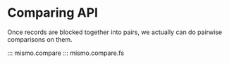 # Comparing API

Once records are blocked together into pairs, we actually can do pairwise
comparisons on them.

::: mismo.compare
::: mismo.compare.fs
